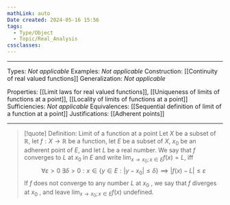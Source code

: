 ```yaml
---
mathLink: auto
Date created: 2024-05-16 15:56
tags:
  - Type/Object
  - Topic/Real_Analysis
cssclasses:
---
```


---  

Types: _Not applicable_
Examples: _Not applicable_
Construction: [[Continuity of real valued functions]]
Generalization: _Not applicable_

Properties: [[Limit laws for real valued functions]], [[Uniqueness of limits of functions at a point]], [[Locality of limits of functions at a point]]
Sufficiencies: _Not applicable_
Equivalences: [[Sequential definition of limit of a function at a point]]
Justifications: [[Adherent points]]

---

> [!quote] Definition: Limit of a function at a point
>  Let $X$ be a subset of $\mathbb{R}$, let $f : X → \mathbb{R}$ be a function, let $E$ be a subset of $X$, $x_0$ be an adherent point of $E$, and let $L$ be a real number. We say that $f$ converges to $L$ at $x_0$ in $E$ and write $\lim_{x→x_0 ;x\in E} f (x) = L$, iff $$\forall \varepsilon>0\; \exists \delta>0: x\in \{ y\in E: \left| y-x_{0} \right|\leq \delta  \}\implies \left| f(x)-L \right|\leq \varepsilon $$If $f$ does not converge to any number $L$ at $x_0$ , we say that $f$ diverges at $x_0$ , and leave $\lim_{x→x_0 ;x\in E} f (x)$ undefined.




